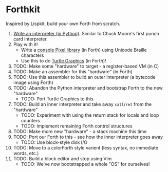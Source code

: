 # Forthkit

Inspired by Lispkit, build your own Forth from scratch.

1) [Write an interpreter (in Python)](./interpreter/). Similar to Chuck Moore's first punch card interpreter.
2) Play with it!
    * Write a [console Pixel library](./library/pixels/) (in Forth) using Unicode Braille characters
    * Use this to do [Turtle Graphics](./library/turtle/) (in Forth)!
3) TODO: Make some "hardware" to target - a register-based VM (in C)
4) TODO: Make an assembler for this "hardware" (in Forth)
5) TODO: Use this assembler to build an outer interpreter (a bytecode image using Forth)
6) TODO: Abandon the Python interpreter and bootstrap Forth to the new "hardware"
    * TODO: Port Turtle Graphics to this
7) TODO: Build an inner interpreter and take away `call`/`ret` from the "hardware"
    * TODO: Experiment with using the return stack for locals and loop counters
    * TODO: Implement remaining Forth control structures
8) TODO: Make more new "hardware" - a stack machine this time
9) TODO: Port our Forth to this - see how the inner interpreter goes away
    * TODO: Use block-style disk I/O
10) TODO: Move to a colorForth style varient (less syntax, no immediate words, etc.)
11) TODO: Build a block editor and stop using Vim
    * TODO: We've now bootstrapped a whole "OS" for ourselves!
